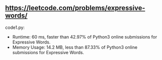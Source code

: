 ## https://leetcode.com/problems/expressive-words/

code1.py:
* Runtime: 60 ms, faster than 42.97% of Python3 online submissions for Expressive Words.
* Memory Usage: 14.2 MB, less than 87.33% of Python3 online submissions for Expressive Words.